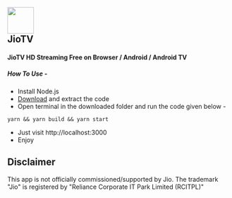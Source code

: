 <h2>
  <br>
  <img src="https://raw.githubusercontent.com/botallen/plugin.video.jiotv/main/resources/icon.png" height="60" width="60">
  <br>
  JioTV
  <br>
</h2>

<h4>JioTV HD Streaming Free on Browser / Android / Android TV</h4>

<h5>How To Use -</h5>

- Install Node.js
- [Download](https://github.com/nrjdalal/JioTV-Next/archive/refs/tags/JioTV-Next-v1.zip) and extract the code
- Open terminal in the downloaded folder and run the code given below -
```
yarn && yarn build && yarn start
```
- Just visit http://localhost:3000
- Enjoy

## Disclaimer
This app is not officially commissioned/supported by Jio. The trademark "Jio" is registered by "Reliance Corporate IT Park Limited (RCITPL)"
